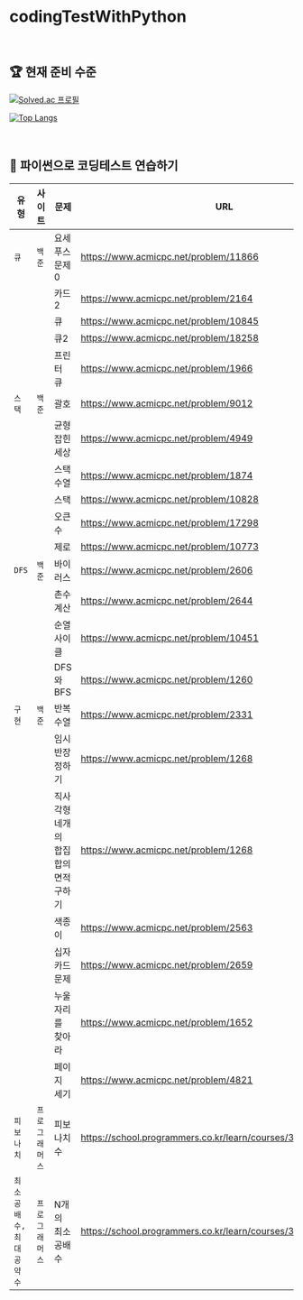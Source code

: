 # codingTestWithPython

<br/>

## 🏆 현재 준비 수준

[![Solved.ac
프로필](http://mazassumnida.wtf/api/v2/generate_badge?boj=bona366)](https://solved.ac/profile/bona366)

[![Top Langs](https://github-readme-stats.vercel.app/api/top-langs/?username=hee2425&layout=compact)](https://github.com/hee2425/github-readme-stats)

<br/>

## 💪 파이썬으로 코딩테스트 연습하기

| 유형                    | 사이트         | 문제                                 | URL                                                                           | 난이도 |
| ----------------------- | -------------- | ------------------------------------ | ----------------------------------------------------------------------------- | ------ |
| `큐`                    | `백준`         | 요세푸스 문제 0                      | https://www.acmicpc.net/problem/11866                                         | 🌑     |
|                         |                | 카드2                                | https://www.acmicpc.net/problem/2164                                          | 🌑     |
|                         |                | 큐                                   | https://www.acmicpc.net/problem/10845                                         | 🌑     |
|                         |                | 큐2                                  | https://www.acmicpc.net/problem/18258                                         | 🌑     |
|                         |                | 프린터 큐                            | https://www.acmicpc.net/problem/1966                                          | 🌑     |
| `스택`                  | `백준`         | 괄호                                 | https://www.acmicpc.net/problem/9012                                          | 🌑     |
|                         |                | 균형잡힌 세상                        | https://www.acmicpc.net/problem/4949                                          | 🌑     |
|                         |                | 스택 수열                            | https://www.acmicpc.net/problem/1874                                          | 🌑     |
|                         |                | 스택                                 | https://www.acmicpc.net/problem/10828                                         | 🌑     |
|                         |                | 오큰수                               | https://www.acmicpc.net/problem/17298                                         | 🌑     |
|                         |                | 제로                                 | https://www.acmicpc.net/problem/10773                                         | 🌑     |
| `DFS`                   | `백준`         | 바이러스                             | https://www.acmicpc.net/problem/2606                                          | 🌗     |
|                         |                | 촌수계산                             | https://www.acmicpc.net/problem/2644                                          | 🌗     |
|                         |                | 순열사이클                           | https://www.acmicpc.net/problem/10451                                         | 🌕     |
|                         |                | DFS와 BFS                            | https://www.acmicpc.net/problem/1260                                          | 🌕     |
| `구현`                  | `백준`         | 반복수열                             | https://www.acmicpc.net/problem/2331                                          | 🌕     |
|                         |                | 임시 반장 정하기                     | https://www.acmicpc.net/problem/1268                                          | 🌑     |
|                         |                | 직사각형 네개의 합집합의 면적 구하기 | [https://www.acmicpc.net/problem/1268 ](https://www.acmicpc.net/problem/2669) | 🌑     |
|                         |                | 색종이                               | https://www.acmicpc.net/problem/2563                                          | 🌑     |
|                         |                | 십자카드 문제                        | https://www.acmicpc.net/problem/2659                                          | 🌕     |
|                         |                | 누울 자리를 찾아라                   | https://www.acmicpc.net/problem/1652                                          | 🌗     |
|                         |                | 페이지 세기                  |  https://www.acmicpc.net/problem/4821                                        | 🌕     |
| `피보나치`              | `프로그래머스` | 피보나치 수                          | https://school.programmers.co.kr/learn/courses/30/lessons/12945               | 🌕     |
| `최소공배수,최대공약수` | `프로그래머스` | N개의 최소공배수                     | https://school.programmers.co.kr/learn/courses/30/lessons/12953               | 🌕     |
